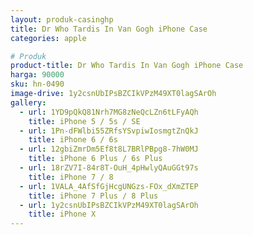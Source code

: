 ```yaml
---
layout: produk-casinghp
title: Dr Who Tardis In Van Gogh iPhone Case
categories: apple

# Produk
product-title: Dr Who Tardis In Van Gogh iPhone Case
harga: 90000
sku: hn-0490
image-drive: 1y2csnUbIPsBZCIkVPzM49XT0lagSArOh
gallery:
  - url: 1YD9pQkQ81Nrh7MG8zNeQcLZn6tLFyAQh
    title: iPhone 5 / 5s / SE
  - url: 1Pn-dFWlbi55ZRfsYSvpiwIosmgtZnQkJ
    title: iPhone 6 / 6s
  - url: 12gbiZmrDm5Ef8t8L7BRlPBpg8-7hW0MJ
    title: iPhone 6 Plus / 6s Plus
  - url: 18rZV7I-84r8T-OuH_4pHwlyQAuGGt97s
    title: iPhone 7 / 8
  - url: 1VALA_4AfSfGjHcgUNGzs-FOx_dXmZTEP
    title: iPhone 7 Plus / 8 Plus
  - url: 1y2csnUbIPsBZCIkVPzM49XT0lagSArOh
    title: iPhone X
---
```

